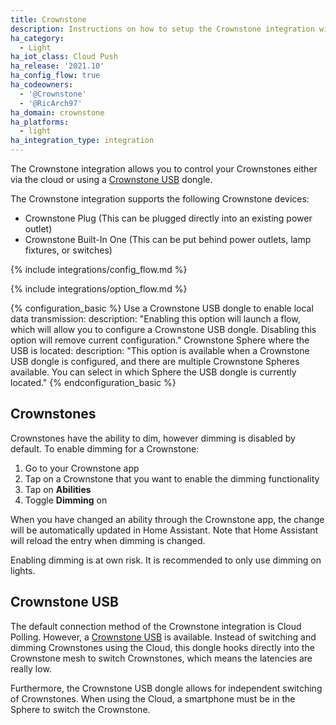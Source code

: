 ```yaml
---
title: Crownstone
description: Instructions on how to setup the Crownstone integration within Home Assistant.
ha_category:
  - Light
ha_iot_class: Cloud Push
ha_release: '2021.10'
ha_config_flow: true
ha_codeowners:
  - '@Crownstone'
  - '@RicArch97'
ha_domain: crownstone
ha_platforms:
  - light
ha_integration_type: integration
---
```


The Crownstone integration allows you to control your Crownstones either via the cloud or using a [Crownstone USB](#crownstone-usb) dongle.

The Crownstone integration supports the following Crownstone devices:

- Crownstone Plug (This can be plugged directly into an existing power outlet)
- Crownstone Built-In One (This can be put behind power outlets, lamp fixtures, or switches)

{% include integrations/config_flow.md %}

{% include integrations/option_flow.md %}

{% configuration_basic %}
Use a Crownstone USB dongle to enable local data transmission:
  description: "Enabling this option will launch a flow, which will allow you to configure a Crownstone USB dongle. Disabling this option will remove current configuration."
Crownstone Sphere where the USB is located:
  description: "This option is available when a Crownstone USB dongle is configured, and there are multiple Crownstone Spheres available. You can select in which Sphere the USB dongle is currently located."
{% endconfiguration_basic %}

## Crownstones

Crownstones have the ability to dim, however dimming is disabled by default. To enable dimming for a Crownstone:

1. Go to your Crownstone app
2. Tap on a Crownstone that you want to enable the dimming functionality
3. Tap on **Abilities**
4. Toggle **Dimming** on

When you have changed an ability through the Crownstone app, the change will be automatically updated in Home Assistant. Note that Home Assistant will reload the entry when dimming is changed.

Enabling dimming is at own risk. It is recommended to only use dimming on lights.

## Crownstone USB

The default connection method of the Crownstone integration is Cloud Polling. However, a [Crownstone USB](https://shop.crownstone.rocks/products/crownstone-usb-dongle) is available. Instead of switching and dimming Crownstones using the Cloud, this dongle hooks directly into the Crownstone mesh to switch Crownstones, which means the latencies are really low.

Furthermore, the Crownstone USB dongle allows for independent switching of Crownstones. When using the Cloud, a smartphone must be in
the Sphere to switch the Crownstone.

